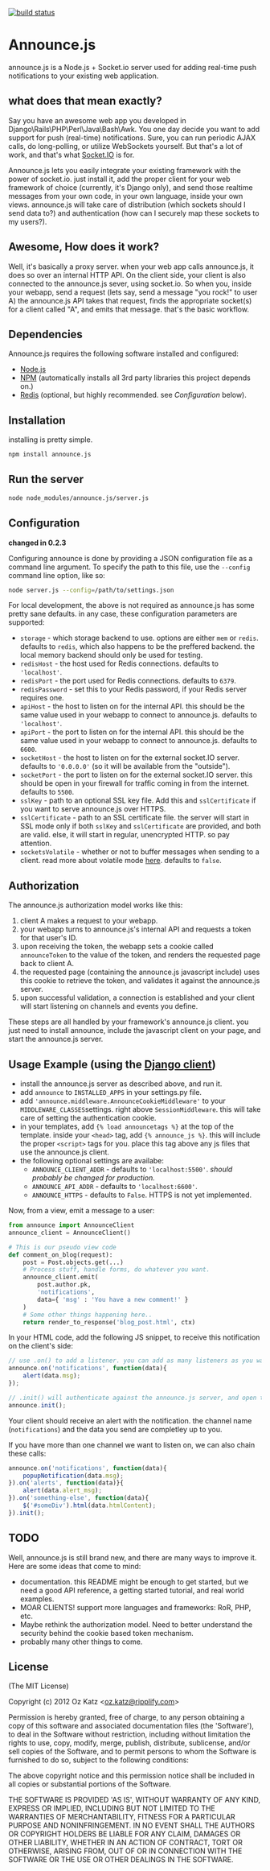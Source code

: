 [![build status](https://secure.travis-ci.org/ozkatz/announce.js.png)](http://travis-ci.org/ozkatz/announce.js)
# Announce.js

announce.js is a Node.js + Socket.io server used for adding real-time push notifications to your existing web application.

## what does that mean exactly? 

Say you have an awesome web app you developed in Django\Rails\PHP\Perl\Java\Bash\Awk.
You one day decide you want to add support for push (real-time) notifications.
Sure, you can run periodic AJAX calls, do long-polling, or utilize WebSockets yourself.
But that's a lot of work, and that's what [Socket.IO](http://socket.io/ "Socket.IO") is for.

Announce.js lets you easily integrate your existing framework with the power of socket.io.
just install it, add the proper client for your web framework of choice (currently, it's Django only),
and send those realtime messages from your own code, in your own language, inside your own views.
announce.js will take care of distribution (which sockets should I send data to?) and authentication
(how can I securely map these sockets to my users?).

## Awesome, How does it work?

Well, it's basically a proxy server. when your web app calls announce.js, it does so over an internal HTTP API.
On the client side, your client is also connected to the announce.js sever, using socket.io.
So when you, inside your webapp, send a request (lets say, send a message "you rock!" to user A)
the announce.js API takes that request, finds the appropriate socket(s) for a client called "A", and emits
that message. that's the basic workflow.

## Dependencies

Announce.js requires the following software installed and configured:

* [Node.js](http://nodejs.org/ "Node.js")
* [NPM](http://npmjs.org/ "NPM") (automatically installs all 3rd party libraries this project depends on.)
* [Redis](http://redis.io/ "Redis") (optional, but highly recommended. see *Configuration* below).


## Installation

installing is pretty simple.

```bash
npm install announce.js
```


## Run the server

```bash
node node_modules/announce.js/server.js
```


## Configuration
**changed in 0.2.3** 

Configuring announce is done by providing a JSON configuration file as a command line argument.
To specify the path to this file, use the `--config` command line option, like so:

```bash
node server.js --config=/path/to/settings.json
```

For local development, the above is not required as announce.js has some pretty sane defaults.
in any case, these configuration parameters are supported:

* `storage` - which storage backend to use. options are either `mem` or `redis`. defaults to `redis`, which also happens to be the preffered backend. the local memory backend should only be used for testing.
* `redisHost` - the host used for Redis connections. defaults to `'localhost'`.
* `redisPort` - the port used for Redis connections. defaults to `6379`.
* `redisPassword` - set this to your Redis password, if your Redis server requires one.
* `apiHost` - the host to listen on for the internal API. this should be the same value used in your webapp to connect to announce.js. defaults to `'localhost'`.
* `apiPort` - the port to listen on for the internal API. this should be the same value used in your webapp to connect to announce.js. defaults to `6600`.
* `socketHost` - the host to listen on for the external socket.IO server. defaults to `'0.0.0.0'` (so it will be available from the "outside").
* `socketPort` - the port to listen on for the external socket.IO server. this should be open in your firewall for traffic coming in from the internet. defaults to `5500`.
* `sslKey` - path to an optional SSL key file. Add this and `sslCertificate` if you want to serve announce.js over HTTPS.
* `sslCertificate` - path to an SSL certificate file. the server will start in SSL mode only if both `sslKey` and `sslCertificate` are provided, and both are valid. else, it will start in regular, unencrypted HTTP. so pay attention.
* `socketsVolatile` - whether or not to buffer messages when sending to a client. read more about volatile mode [here](https://github.com/LearnBoost/socket.io/wiki/Messaging "Socket.IO wiki"). defaults to `false`.



## Authorization

The announce.js authorization model works like this:

1. client A makes a request to your webapp.
2. your webapp turns to announce.js's internal API and requests a token for that user's ID.
3. upon receiving the token, the webapp sets a cookie called `announceToken` to the value of the token, and renders the requested page back to client A.
4. the requested page (containing the announce.js javascript include) uses this cookie to retrieve the token, and validates it against the announce.js server.
5. upon successful validation, a connection is established and your client will start listening on channels and events you define.

These steps are all handled by your framework's announce.js client. you just need to install announce,
include the javascript client on your page, and start the announce.js server.


## Usage Example (using the [Django client](https://github.com/ozkatz/django-announce/ "Announce.js Django client"))

* install the announce.js server as described above, and run it.
* add `announce` to `INSTALLED_APPS` in your settings.py file.
* add `'announce.middleware.AnnounceCookieMiddleware'` to your `MIDDLEWARE_CLASSES`settings. right above `SessionMiddleware`. this will take care of setting the authentication cookie.
* in your templates, add `{% load announcetags %}` at the top of the template. inside your `<head>` tag, add `{% announce_js %}`. this will include the proper `<script>` tags for you. place this tag above any js files that use the announce.js client.
* the following optional settings are availabe:
    * `ANNOUNCE_CLIENT_ADDR` - defaults to `'localhost:5500'`. *should probably be changed for production.*
    * `ANNOUNCE_API_ADDR` - defaults to `'localhost:6600'`.
    * `ANNOUNCE_HTTPS` - defaults to `False`. HTTPS is not yet implemented.

Now, from a view, emit a message to a user:

```python
from announce import AnnounceClient
announce_client = AnnounceClient()

# This is our pseudo view code
def comment_on_blog(request):
    post = Post.objects.get(...)
    # Process stuff, handle forms, do whatever you want.
    announce_client.emit(
        post.author.pk,
        'notifications',
        data={ 'msg' : 'You have a new comment!' }
    )
    # Some other things happening here..
    return render_to_response('blog_post.html', ctx)
```

In your HTML code, add the following JS snippet, to receive this notification on the client's side:

```js
// use .on() to add a listener. you can add as many listeners as you want.
announce.on('notifications', function(data){
    alert(data.msg);
});

// .init() will authenticate against the announce.js server, and open the WebSocket connection.
announce.init();
```

Your client should receive an alert with the notification. the channel name (`notifications`) and the data you send
are completley up to you.

If you have more than one channel we want to listen on, we can also chain these calls:

```js
announce.on('notifications', function(data){
    popupNotification(data.msg);
}).on('alerts', function(data)}{
    alert(data.alert_msg);
}).on('something-else', function(data){
    $('#someDiv').html(data.htmlContent);
}).init();
```

## TODO

Well, announce.js is still brand new, and there are many ways to improve it.
Here are some ideas that come to mind:

* documentation. this README might be enough to get started, but we need a good API reference, a getting started tutorial,
 and real world examples.
* MOAR CLIENTS! support more languages and frameworks: RoR, PHP, etc.
* Maybe rethink the authorization model. Need to better understand the security behind the cookie based token mechanism.
* probably many other things to come.


## License 

(The MIT License)

Copyright (c) 2012 Oz Katz &lt;oz.katz@ripplify.com&gt;

Permission is hereby granted, free of charge, to any person obtaining
a copy of this software and associated documentation files (the
'Software'), to deal in the Software without restriction, including
without limitation the rights to use, copy, modify, merge, publish,
distribute, sublicense, and/or sell copies of the Software, and to
permit persons to whom the Software is furnished to do so, subject to
the following conditions:

The above copyright notice and this permission notice shall be
included in all copies or substantial portions of the Software.

THE SOFTWARE IS PROVIDED 'AS IS', WITHOUT WARRANTY OF ANY KIND,
EXPRESS OR IMPLIED, INCLUDING BUT NOT LIMITED TO THE WARRANTIES OF
MERCHANTABILITY, FITNESS FOR A PARTICULAR PURPOSE AND NONINFRINGEMENT.
IN NO EVENT SHALL THE AUTHORS OR COPYRIGHT HOLDERS BE LIABLE FOR ANY
CLAIM, DAMAGES OR OTHER LIABILITY, WHETHER IN AN ACTION OF CONTRACT,
TORT OR OTHERWISE, ARISING FROM, OUT OF OR IN CONNECTION WITH THE
SOFTWARE OR THE USE OR OTHER DEALINGS IN THE SOFTWARE.